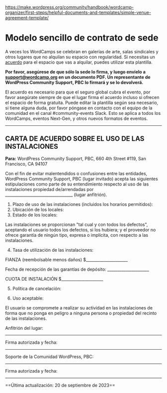 https://make.wordpress.org/community/handbook/wordcamp-organizer/first-steps/helpful-documents-and-templates/simple-venue-agreement-template/

# Modelo sencillo de contrato de sede

A veces los WordCamps se celebran en galerías de arte, salas sindicales y otros lugares que no alquilan su espacio con regularidad. Si necesitas un [acuerdo](https://make.wordpress.org/community/handbook/wordcamp-organizer/first-steps/venue-contract/) para el espacio que vas a alquilar, puedes utilizar esta plantilla.

**Por favor, asegúrese de que sólo la sede lo firma, y luego envíelo a [support@wordcamp.org](mailto:support@wordcamp.org) en un documento PDF. Un representante de WordPress Community Support, PBC lo firmará y se lo devolverá.**

El acuerdo es necesario para que el seguro global cubra el evento, por favor asegúrate siempre de que el lugar firma el acuerdo incluso si ofrecen el espacio de forma gratuita. Puede editar la plantilla según sea necesario, si tiene alguna duda, por favor póngase en contacto con el equipo de la comunidad en el canal #community-events Slack. Esto se aplica a todos los WordCamps, eventos Next-Gen, y otros nuevos formatos de eventos.

---

## CARTA DE ACUERDO SOBRE EL USO DE LAS INSTALACIONES

**Para:** WordPress Community Support, PBC, 660 4th Street #119, San Francisco, CA 94107

Con el fin de evitar malentendidos o confusiones entre las entidades, WordPress Community Support, PBC (lugar invitado) acepta las siguientes estipulaciones como parte de su entendimiento respecto al uso de las instalaciones propiedad de/arrendadas por __________________________________ (lugar anfitrión).

1. Plazo de uso de las instalaciones (incluidos los horarios permitidos):
2. Ubicación de los locales:
3. Estado de los locales:

Las instalaciones se proporcionan "tal cual y con todos los defectos", aceptando el usuario todos los defectos, si los hubiera; y el proveedor no ofrece garantía de ningún tipo, expresa o implícita, con respecto a las instalaciones.

4. Tasa de utilización de las instalaciones:

FIANZA (reembolsable menos daños) $_____________________

Fecha de recepción de las garantías de depósito: _____________________

CUOTA DE INSTALACIÓN $_____________________

5. Política de cancelación:

5. Uso aceptable:

El usuario se compromete a realizar su actividad en las instalaciones de forma que no ponga en peligro a ninguna persona o propiedad del recinto de las instalaciones.

Anfitrión del lugar:  
______________________

Firma autorizada y fecha:  
______________________

Soporte de la Comunidad WordPress, PBC:  
______________________

Firma autorizada y fecha:  
______________________

==Última actualización: 20 de septiembre de 2023==
